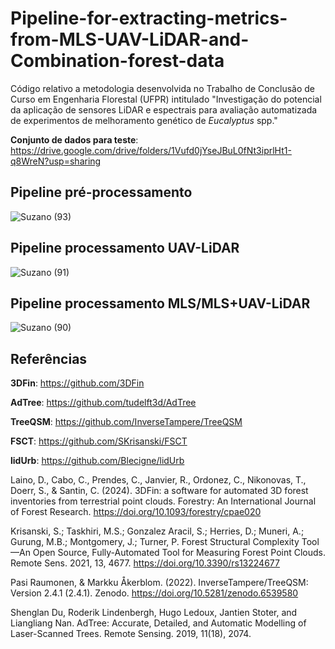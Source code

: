 # Pipeline-for-extracting-metrics-from-MLS-UAV-LiDAR-and-Combination-forest-data
Código relativo a metodologia desenvolvida no Trabalho de Conclusão de Curso em Engenharia Florestal (UFPR) intitulado "Investigação do potencial da aplicação de sensores LiDAR e espectrais para avaliação automatizada de experimentos de melhoramento genético de *Eucalyptus* spp."

**Conjunto de dados para teste**: https://drive.google.com/drive/folders/1Vufd0jYseJBuL0fNt3iprlHt1-q8WreN?usp=sharing

## Pipeline pré-processamento
![Suzano (93)](https://github.com/user-attachments/assets/4c686a80-a3ba-478e-b315-0e53583693a9)

## Pipeline processamento UAV-LiDAR
![Suzano (91)](https://github.com/user-attachments/assets/453a58f2-8e3f-43ab-b292-c51416b58dbe)

## Pipeline processamento MLS/MLS+UAV-LiDAR
![Suzano (90)](https://github.com/user-attachments/assets/c58580db-31d3-4362-b0c1-d7c4cc93b125)

## Referências
**3DFin**: https://github.com/3DFin

**AdTree**: https://github.com/tudelft3d/AdTree

**TreeQSM**: https://github.com/InverseTampere/TreeQSM

**FSCT**: https://github.com/SKrisanski/FSCT

**lidUrb**: https://github.com/Blecigne/lidUrb


Laino, D., Cabo, C., Prendes, C., Janvier, R., Ordonez, C., Nikonovas, T., Doerr, S., & Santin, C. (2024). 3DFin: a software for automated 3D forest inventories from terrestrial point clouds. Forestry: An International Journal of Forest Research. https://doi.org/10.1093/forestry/cpae020

Krisanski, S.; Taskhiri, M.S.; Gonzalez Aracil, S.; Herries, D.; Muneri, A.; Gurung, M.B.; Montgomery, J.; Turner, P. Forest Structural Complexity Tool—An Open Source, Fully-Automated Tool for Measuring Forest Point Clouds. Remote Sens. 2021, 13, 4677. https://doi.org/10.3390/rs13224677

Pasi Raumonen, & Markku Åkerblom. (2022). InverseTampere/TreeQSM: Version 2.4.1 (2.4.1). Zenodo. https://doi.org/10.5281/zenodo.6539580

Shenglan Du, Roderik Lindenbergh, Hugo Ledoux, Jantien Stoter, and Liangliang Nan. AdTree: Accurate, Detailed, and Automatic Modelling of Laser-Scanned Trees. Remote Sensing. 2019, 11(18), 2074.
